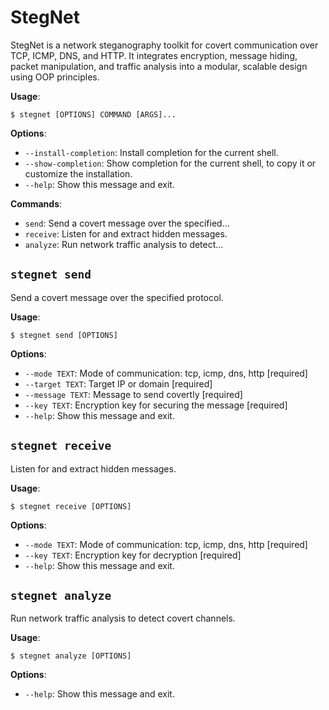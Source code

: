 # StegNet

StegNet is a network steganography toolkit for covert communication over TCP, ICMP, DNS, and HTTP. It integrates encryption, message hiding, packet manipulation, and traffic analysis into a modular, scalable design using OOP principles.

**Usage**:

```console
$ stegnet [OPTIONS] COMMAND [ARGS]...
```

**Options**:

* `--install-completion`: Install completion for the current shell.
* `--show-completion`: Show completion for the current shell, to copy it or customize the installation.
* `--help`: Show this message and exit.

**Commands**:

* `send`: Send a covert message over the specified...
* `receive`: Listen for and extract hidden messages.
* `analyze`: Run network traffic analysis to detect...

## `stegnet send`

Send a covert message over the specified protocol.

**Usage**:

```console
$ stegnet send [OPTIONS]
```

**Options**:

* `--mode TEXT`: Mode of communication: tcp, icmp, dns, http  [required]
* `--target TEXT`: Target IP or domain  [required]
* `--message TEXT`: Message to send covertly  [required]
* `--key TEXT`: Encryption key for securing the message  [required]
* `--help`: Show this message and exit.

## `stegnet receive`

Listen for and extract hidden messages.

**Usage**:

```console
$ stegnet receive [OPTIONS]
```

**Options**:

* `--mode TEXT`: Mode of communication: tcp, icmp, dns, http  [required]
* `--key TEXT`: Encryption key for decryption  [required]
* `--help`: Show this message and exit.

## `stegnet analyze`

Run network traffic analysis to detect covert channels.

**Usage**:

```console
$ stegnet analyze [OPTIONS]
```

**Options**:

* `--help`: Show this message and exit.
